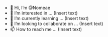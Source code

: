 - 👋 Hi, I’m @Nomeae
- 👀 I’m interested in ... (Insert text)
- 🌱 I’m currently learning ... (Insert text)
- 💞️ I’m looking to collaborate on ... (Insert text)
- 📫 How to reach me ... (Insert text)

<!--- 
Nomeae/Nomeae is a ✨ special ✨ repository because its `README.md` (this file) appears on your GitHub profile.
You can click the Preview link to take a look at your changes.
--->
